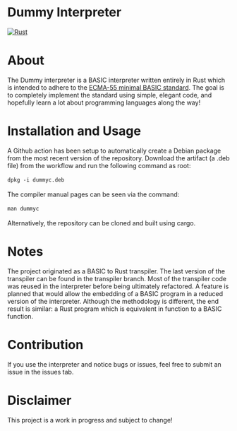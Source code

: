 # Dummy Interpreter
[![Rust](https://github.com/tim-day-387/dummy_compiler/actions/workflows/rust.yml/badge.svg)](https://github.com/tim-day-387/dummy_compiler/actions/workflows/rust.yml)

# About

The Dummy interpreter is a BASIC interpreter written entirely in Rust which is intended to adhere to the 
[ECMA-55 minimal BASIC standard](https://ia903007.us.archive.org/15/items/ecma-55-1978/ecma-55-1978.pdf). The goal is to completely 
implement the standard using simple, elegant code, and hopefully learn a lot about programming languages along the way!

# Installation and Usage

A Github action has been setup to automatically create a Debian package from the most recent version of the repository. Download the artifact 
(a .deb file) from the workflow and run the following command as root:\
\
```dpkg -i dummyc.deb```\
\
The compiler manual pages can be seen via the command:\
\
```man dummyc```\
\
Alternatively, the repository can be cloned and built using cargo.

# Notes

The project originated as a BASIC to Rust transpiler. The last version of the transpiler can be found in the transpiler branch. Most of the transpiler
code was reused in the interpreter before being ultimately refactored. A feature is planned that would allow the embedding of a BASIC program in a
reduced version of the interpreter. Although the methodology is different, the end result is similar: a Rust program which is equivalent in 
function to a BASIC function.  

# Contribution

If you use the interpreter and notice bugs or issues, feel free to submit an issue in the issues tab. 

# Disclaimer

This project is a work in progress and subject to change! 

